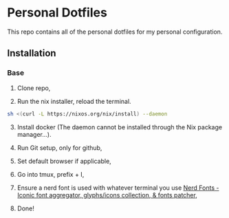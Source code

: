 # Personal Dotfiles

This repo contains all of the personal dotfiles for my
personal configuration.

## Installation

### Base

1. Clone repo,

2. Run the nix installer, reload the terminal.

```bash
sh <(curl -L https://nixos.org/nix/install) --daemon
```

3. Install docker (The daemon cannot be installed through the Nix package
manager...).

4. Run Git setup, only for github,

5. Set default browser if applicable,

6. Go into tmux, prefix + I,

7. Ensure a nerd font is used with whatever terminal you use [Nerd Fonts - Iconic font aggregator, glyphs/icons collection, & fonts patcher](https://www.nerdfonts.com/),

8. Done!

